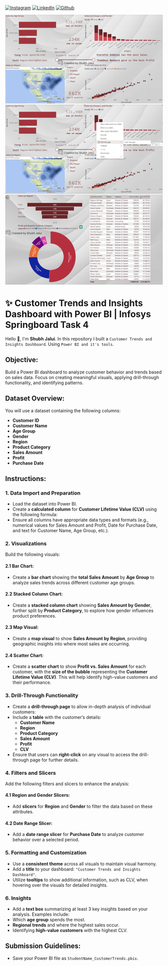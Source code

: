 <!-- social media connecting shield -->

[![Instagram][instagram-shield]][instagram-url]
[![LinkedIn][linkedin-shield]][linkedin-url]
[![Github][github-shield]][github-url]

![Overview](https://github.com/sJalui/Infosys-Sprinboard-Task-4/blob/main/Overview.png?raw=true)
![Drill Through Feature](https://github.com/sJalui/Infosys-Sprinboard-Task-4/blob/main/Drill%20Through%20Feature.png?raw=true)
![Page with Drill Through](https://github.com/sJalui/Infosys-Sprinboard-Task-4/blob/main/Page%20with%20Drill%20Through.png?raw=true)

# ✨ Customer Trends and Insights Dashboard with Power BI | Infosys Springboard Task 4 

Hello 👋, I'm <strong>Shubh Jalui</strong>. In this repository I built a `Customer Trends and Insights Dashboard`. Using `Power BI and it's tools`.

<!-- my social media links -->

[instagram-url]: https://www.instagram.com/s_jalui
[linkedin-url]: https://in.linkedin.com/in/shubh-jalui-1923b1259
[github-url]: https://www.github.com/sJalui
<!-- shield icon links -->

[instagram-shield]: https://img.shields.io/badge/-Instagram-black.svg?style=flat-square&logo=instagram&color=555&logoColor=white
[linkedin-shield]: https://img.shields.io/badge/-LinkedIn-black.svg?style=flat-square&logo=linkedin&colorB=555
[github-shield]: https://img.shields.io/badge/-Github-black.svg?style=flat-square&logo=github&color=555&logoColor=white


## Objective:
Build a Power BI dashboard to analyze customer behavior and trends based on sales data. Focus on creating meaningful visuals, applying drill-through functionality, and identifying patterns.

## Dataset Overview:
You will use a dataset containing the following columns:
- **Customer ID**
- **Customer Name**
- **Age Group**
- **Gender**
- **Region**
- **Product Category**
- **Sales Amount**
- **Profit**
- **Purchase Date**

## Instructions:

### 1. Data Import and Preparation
- Load the dataset into Power BI.
- Create a **calculated column** for **Customer Lifetime Value (CLV)** using the following formula:
- Ensure all columns have appropriate data types and formats (e.g., numerical values for Sales Amount and Profit, Date for Purchase Date, and text for Customer Name, Age Group, etc.).

### 2. Visualizations
Build the following visuals:

#### 2.1 Bar Chart:
- Create a **bar chart** showing the **total Sales Amount** by **Age Group** to analyze sales trends across different customer age groups.

#### 2.2 Stacked Column Chart:
- Create a **stacked column chart** showing **Sales Amount by Gender**, further split by **Product Category**, to explore how gender influences product preferences.

#### 2.3 Map Visual:
- Create a **map visual** to show **Sales Amount by Region**, providing geographic insights into where most sales are occurring.

#### 2.4 Scatter Chart:
- Create a **scatter chart** to show **Profit vs. Sales Amount** for each customer, with the **size of the bubble** representing the **Customer Lifetime Value (CLV)**. This will help identify high-value customers and their performance.

### 3. Drill-Through Functionality
- Create a **drill-through page** to allow in-depth analysis of individual customers:
- Include a **table** with the customer’s details:
  - **Customer Name**
  - **Region**
  - **Product Category**
  - **Sales Amount**
  - **Profit**
  - **CLV**
- Ensure that users can **right-click** on any visual to access the drill-through page for further details.

### 4. Filters and Slicers
Add the following filters and slicers to enhance the analysis:

#### 4.1 Region and Gender Slicers:
- Add **slicers** for **Region** and **Gender** to filter the data based on these attributes.

#### 4.2 Date Range Slicer:
- Add a **date range slicer** for **Purchase Date** to analyze customer behavior over a selected period.

### 5. Formatting and Customization
- Use a **consistent theme** across all visuals to maintain visual harmony.
- Add a **title** to your dashboard: `"Customer Trends and Insights Dashboard"`.
- Utilize **tooltips** to show additional information, such as CLV, when hovering over the visuals for detailed insights.

### 6. Insights
- Add a **text box** summarizing at least 3 key insights based on your analysis. Examples include:
- Which **age group** spends the most.
- **Regional trends** and where the highest sales occur.
- Identifying **high-value customers** with the highest CLV.

## Submission Guidelines:
- Save your Power BI file as `StudentName_CustomerTrends.pbix`.


